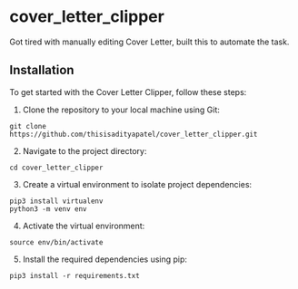 # cover_letter_clipper
Got tired with manually editing Cover Letter, built this to automate the task.

## Installation

To get started with the Cover Letter Clipper, follow these steps:

1. Clone the repository to your local machine using Git:
```shell
git clone https://github.com/thisisadityapatel/cover_letter_clipper.git
```

2. Navigate to the project directory:
```shell
cd cover_letter_clipper
```

3. Create a virtual environment to isolate project dependencies:
```shell
pip3 install virtualenv
python3 -m venv env
```

4. Activate the virtual environment:
```shell
source env/bin/activate
```

5. Install the required dependencies using pip:
```shell
pip3 install -r requirements.txt
```
